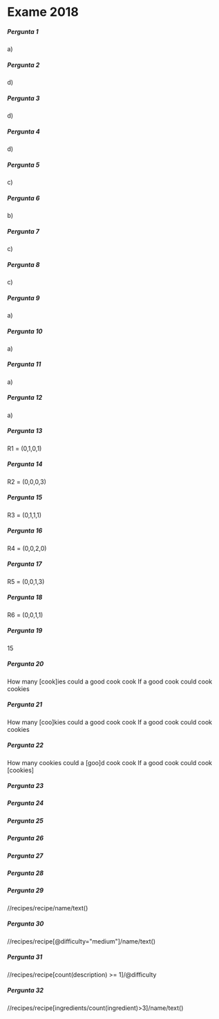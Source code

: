 # Exame 2018

##### Pergunta 1
a)

##### Pergunta 2
d)

##### Pergunta 3
d)
##### Pergunta 4
d)
##### Pergunta 5
c)
##### Pergunta 6
b)
##### Pergunta 7
c)
##### Pergunta 8
c)
##### Pergunta 9
a)
##### Pergunta 10
a)
##### Pergunta 11
a)
##### Pergunta 12
a)
##### Pergunta 13
R1 = (0,1,0,1)
##### Pergunta 14
R2 = (0,0,0,3)
##### Pergunta 15
R3 = (0,1,1,1)
##### Pergunta 16
R4 = (0,0,2,0)
##### Pergunta 17
R5 = (0,0,1,3)
##### Pergunta 18
R6 = (0,0,1,1)
##### Pergunta 19
15
##### Pergunta 20
How many [cook]ies could a good cook cook If a good cook could cook cookies
##### Pergunta 21
How many [coo]kies could a good cook cook If a good cook could cook cookies
##### Pergunta 22
How many cookies could a [goo]d cook cook If a good cook could cook [cookies]
##### Pergunta 23

##### Pergunta 24

##### Pergunta 25

##### Pergunta 26

##### Pergunta 27

##### Pergunta 28

##### Pergunta 29
//recipes/recipe/name/text()

##### Pergunta 30
//recipes/recipe[@difficulty="medium"]/name/text()

##### Pergunta 31
//recipes/recipe[count(description) >= 1]/@difficulty
##### Pergunta 32
//recipes/recipe[ingredients/count(ingredient)>3]/name/text()